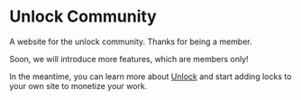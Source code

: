 # Unlock Community

A website for the unlock community. Thanks for being a member.

Soon, we will introduce more features, which are members only!

In the meantime, you can learn more about [Unlock](https://unlock-protocol.com/) and start adding locks to your own site to monetize your work.

